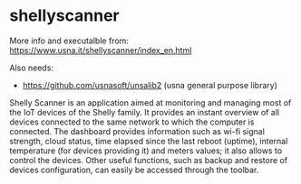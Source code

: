 # shellyscanner

More info and executalble from: https://www.usna.it/shellyscanner/index_en.html

Also needs:
- https://github.com/usnasoft/unsalib2 (usna general purpose library)

Shelly Scanner is an application aimed at monitoring and managing most of the IoT devices of the Shelly family. It provides an instant overview of all devices connected to the same network to which the computer is connected. The dashboard provides information such as wi-fi signal strength, cloud status, time elapsed since the last reboot (uptime), internal temperature (for devices providing it) and meters values; it also allows to control the devices. Other useful functions, such as backup and restore of devices configuration, can easily be accessed through the toolbar.
